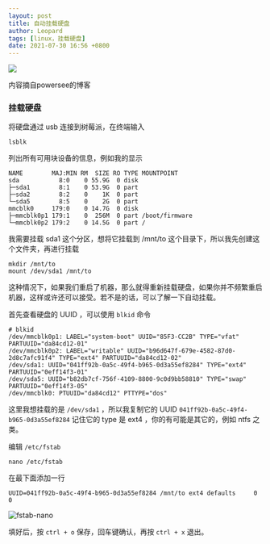 ```yaml
---
layout: post
title: 自动挂载硬盘
author: Leopard
tags: [linux，挂载硬盘]
date: 2021-07-30 16:56 +0800
---
```


![](https://cf-ipfs.com/ipfs/QmVGxY4sipofVrYhXP8HBdnYWmQpq1ERHsm3Zjgfbdjztc)

内容摘自powersee的博客 
### 挂载硬盘

将硬盘通过 usb 连接到树莓派，在终端输入

```
lsblk
```

列出所有可用块设备的信息，例如我的显示

```
NAME        MAJ:MIN RM  SIZE RO TYPE MOUNTPOINT
sda           8:0    0 55.9G  0 disk 
├─sda1        8:1    0 53.9G  0 part 
├─sda2        8:2    0    1K  0 part 
└─sda5        8:5    0    2G  0 part 
mmcblk0     179:0    0 14.7G  0 disk 
├─mmcblk0p1 179:1    0  256M  0 part /boot/firmware
└─mmcblk0p2 179:2    0 14.5G  0 part /
```

我需要挂载 sda1 这个分区，想将它挂载到 /mnt/to 这个目录下，所以我先创建这个文件夹，再进行挂载

```
mkdir /mnt/to
mount /dev/sda1 /mnt/to
```

这种情况下，如果我们重启了机器，那么就得重新挂载硬盘，如果你并不频繁重启机器，这样或许还可以接受。若不是的话，可以了解一下自动挂载。

首先查看硬盘的 UUID ，可以使用 `blkid` 命令

```
# blkid     
/dev/mmcblk0p1: LABEL="system-boot" UUID="85F3-CC2B" TYPE="vfat" PARTUUID="da84cd12-01"
/dev/mmcblk0p2: LABEL="writable" UUID="b96d647f-679e-4582-87d0-2d8c7afc91f4" TYPE="ext4" PARTUUID="da84cd12-02"
/dev/sda1: UUID="041ff92b-0a5c-49f4-b965-0d3a55ef8284" TYPE="ext4" PARTUUID="0eff14f3-01"
/dev/sda5: UUID="b82db7cf-756f-4109-8800-9c0d9bb58810" TYPE="swap" PARTUUID="0eff14f3-05"
/dev/mmcblk0: PTUUID="da84cd12" PTTYPE="dos"
```

这里我想挂载的是 `/dev/sda1` ，所以我复制它的 UUID `041ff92b-0a5c-49f4-b965-0d3a55ef8284` 记住它的 type 是 ext4 ，你的有可能是其它的，例如 ntfs 之类。

编辑 `/etc/fstab`

```
nano /etc/fstab
```

在最下面添加一行

```
UUID=041ff92b-0a5c-49f4-b965-0d3a55ef8284 /mnt/to ext4 defaults     0 0
```

![fstab-nano](https://powersee.github.io/img/2020/fstab-nano.png)

填好后，按 `ctrl + o` 保存，回车键确认，再按 `ctrl + x` 退出。
